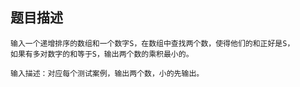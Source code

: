 ## 题目描述

```
输入一个递增排序的数组和一个数字S，在数组中查找两个数，使得他们的和正好是S，
如果有多对数字的和等于S，输出两个数的乘积最小的。

输入描述：对应每个测试案例，输出两个数，小的先输出。
```
